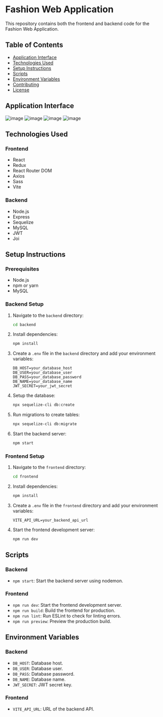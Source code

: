 # Fashion Web Application

This repository contains both the frontend and backend code for the Fashion Web Application.

## Table of Contents

- [Application Interface ](#application-interface)
- [Technologies Used](#technologies-used)
- [Setup Instructions](#setup-instructions)
- [Scripts](#scripts)
- [Environment Variables](#environment-variables)
- [Contributing](#contributing)
- [License](#license)

## Application Interface 

![image](https://github.com/trongnhanbro/fashion-online-shop/assets/118974931/df939205-510f-47b1-9b4e-de7daf843745)
![image](https://github.com/trongnhanbro/fashion-online-shop/assets/118974931/d295e91b-cc35-4d03-bccc-52998ed93697)
![image](https://github.com/trongnhanbro/fashion-online-shop/assets/118974931/88159716-91c1-4964-83b6-bdad57de0092)
![image](https://github.com/trongnhanbro/fashion-online-shop/assets/118974931/8bab1ebf-6c1a-432c-b1b4-c349c5b3c631)


## Technologies Used

### Frontend
- React
- Redux
- React Router DOM
- Axios
- Sass
- Vite

### Backend
- Node.js
- Express
- Sequelize
- MySQL
- JWT
- Joi

## Setup Instructions

### Prerequisites
- Node.js
- npm or yarn
- MySQL

### Backend Setup
1. Navigate to the `backend` directory:
    ```sh
    cd backend
    ```
2. Install dependencies:
    ```sh
    npm install
    ```
3. Create a `.env` file in the `backend` directory and add your environment variables:
    ```
    DB_HOST=your_database_host
    DB_USER=your_database_user
    DB_PASS=your_database_password
    DB_NAME=your_database_name
    JWT_SECRET=your_jwt_secret
    ```
4. Setup the database:
    ```sh
    npx sequelize-cli db:create
    ```
5. Run migrations to create tables:
    ```sh
    npx sequelize-cli db:migrate
    ```
6. Start the backend server:
    ```sh
    npm start

### Frontend Setup
1. Navigate to the `frontend` directory:
    ```sh
    cd frontend
    ```
2. Install dependencies:
    ```sh
    npm install
    ```
3. Create a `.env` file in the `frontend` directory and add your environment variables:
    ```
    VITE_API_URL=your_backend_api_url
    ```
4. Start the frontend development server:
    ```sh
    npm run dev
    ```

## Scripts

### Backend
- `npm start`: Start the backend server using nodemon.

### Frontend
- `npm run dev`: Start the frontend development server.
- `npm run build`: Build the frontend for production.
- `npm run lint`: Run ESLint to check for linting errors.
- `npm run preview`: Preview the production build.

## Environment Variables

### Backend
- `DB_HOST`: Database host.
- `DB_USER`: Database user.
- `DB_PASS`: Database password.
- `DB_NAME`: Database name.
- `JWT_SECRET`: JWT secret key.

### Frontend
- `VITE_API_URL`: URL of the backend API.

